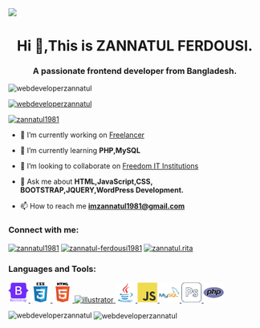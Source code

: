 <img src="https://media.licdn.com/dms/image/v2/D4E16AQHCPRkkDpru0w/profile-displaybackgroundimage-shrink_350_1400/B4EZVGgW.pG0Ac-/0/1740644648347?e=1746057600&v=beta&t=n_KsDbAl1insS8pJiwFrdsM_pgnAVgQiVkOI3lFIero">
<h1 align="center">Hi 👋,This is ZANNATUL FERDOUSI.</h1>
<h3 align="center">A passionate frontend developer from Bangladesh.</h3>

<p align="left"> <img src="https://komarev.com/ghpvc/?username=webdeveloperzannatul&label=Profile%20views&color=0e75b6&style=flat" alt="webdeveloperzannatul" /> </p>

<p align="left"> <a href="https://github.com/ryo-ma/github-profile-trophy"><img src="https://github-profile-trophy.vercel.app/?username=webdeveloperzannatul" alt="webdeveloperzannatul" /></a> </p>

<p align="left"> <a href="https://twitter.com/zannatul1981" target="blank"><img src="https://img.shields.io/twitter/follow/zannatul1981?logo=twitter&style=for-the-badge" alt="zannatul1981" /></a> </p>

- 🔭 I’m currently working on [Freelancer](https://www.freelancer.com/u/zannatul81)

- 🌱 I’m currently learning **PHP,MySQL**

- 👯 I’m looking to collaborate on [Freedom IT Institutions](https://freedomitinstitutions.com/)

- 💬 Ask me about **HTML,JavaScript,CSS, BOOTSTRAP,JQUERY,WordPress Development.**

- 📫 How to reach me **imzannatul1981@gmail.com**

<h3 align="left">Connect with me:</h3>
<p align="left">
<a href="https://twitter.com/zannatul1981" target="blank"><img align="center" src="https://raw.githubusercontent.com/rahuldkjain/github-profile-readme-generator/master/src/images/icons/Social/twitter.svg" alt="zannatul1981" height="30" width="40" /></a>
<a href="https://linkedin.com/in/zannatul-ferdousi1981" target="blank"><img align="center" src="https://raw.githubusercontent.com/rahuldkjain/github-profile-readme-generator/master/src/images/icons/Social/linked-in-alt.svg" alt="zannatul-ferdousi1981" height="30" width="40" /></a>
<a href="https://fb.com/zannatul.rita" target="blank"><img align="center" src="https://raw.githubusercontent.com/rahuldkjain/github-profile-readme-generator/master/src/images/icons/Social/facebook.svg" alt="zannatul.rita" height="30" width="40" /></a>
</p>

<h3 align="left">Languages and Tools:</h3>
<p align="left"> <a href="https://getbootstrap.com" target="_blank" rel="noreferrer"> <img src="https://raw.githubusercontent.com/devicons/devicon/master/icons/bootstrap/bootstrap-plain-wordmark.svg" alt="bootstrap" width="40" height="40"/> </a> <a href="https://www.w3schools.com/css/" target="_blank" rel="noreferrer"> <img src="https://raw.githubusercontent.com/devicons/devicon/master/icons/css3/css3-original-wordmark.svg" alt="css3" width="40" height="40"/> </a> <a href="https://www.w3.org/html/" target="_blank" rel="noreferrer"> <img src="https://raw.githubusercontent.com/devicons/devicon/master/icons/html5/html5-original-wordmark.svg" alt="html5" width="40" height="40"/> </a> <a href="https://www.adobe.com/in/products/illustrator.html" target="_blank" rel="noreferrer"> <img src="https://www.vectorlogo.zone/logos/adobe_illustrator/adobe_illustrator-icon.svg" alt="illustrator" width="40" height="40"/> </a> <a href="https://www.java.com" target="_blank" rel="noreferrer"> <img src="https://raw.githubusercontent.com/devicons/devicon/master/icons/java/java-original.svg" alt="java" width="40" height="40"/> </a> <a href="https://developer.mozilla.org/en-US/docs/Web/JavaScript" target="_blank" rel="noreferrer"> <img src="https://raw.githubusercontent.com/devicons/devicon/master/icons/javascript/javascript-original.svg" alt="javascript" width="40" height="40"/> </a> <a href="https://www.mysql.com/" target="_blank" rel="noreferrer"> <img src="https://raw.githubusercontent.com/devicons/devicon/master/icons/mysql/mysql-original-wordmark.svg" alt="mysql" width="40" height="40"/> </a> <a href="https://www.photoshop.com/en" target="_blank" rel="noreferrer"> <img src="https://raw.githubusercontent.com/devicons/devicon/master/icons/photoshop/photoshop-line.svg" alt="photoshop" width="40" height="40"/> </a> <a href="https://www.php.net" target="_blank" rel="noreferrer"> <img src="https://raw.githubusercontent.com/devicons/devicon/master/icons/php/php-original.svg" alt="php" width="40" height="40"/> </a> </p>

<p><img align="left" src="https://github-readme-stats.vercel.app/api/top-langs?username=webdeveloperzannatul&show_icons=true&locale=en&layout=compact" alt="webdeveloperzannatul" /></p>

<p>&nbsp;<img align="center" src="https://github-readme-stats.vercel.app/api?username=webdeveloperzannatul&show_icons=true&locale=en" alt="webdeveloperzannatul" /></p>
